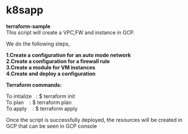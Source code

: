 # k8sapp

**terraform-sample** \
This script will create a VPC,FW and instance in GCP. 

We do the following steps, 

**1.Create a configuration for an auto mode network** \
**2.Create a configuration for a firewall rule** \
**3.Create a module for VM instances** \
**4.Create and deploy a configuration** 

**Terraform commands:**

To intialize &nbsp; : $ terraform init \
To plan     &nbsp;&nbsp;   : $ terraform plan \
To apply    &nbsp;&nbsp;   : $ terraform apply 

Once the script is successfully deployed, the resources will be created in GCP that can be seen in GCP console
